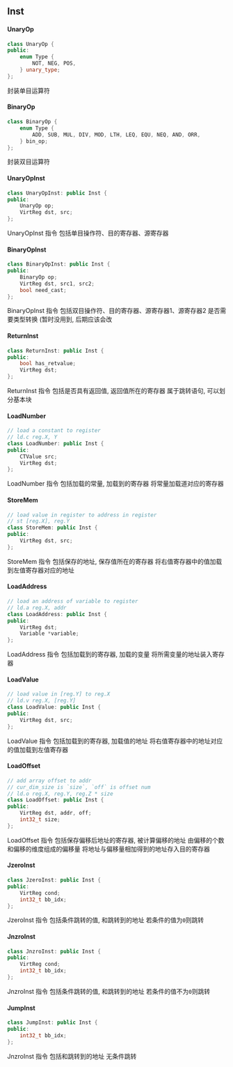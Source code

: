 ## Inst

#### UnaryOp
```cpp
class UnaryOp {
public:
    enum Type {
        NOT, NEG, POS,
    } unary_type;
};
```
封装单目运算符

#### BinaryOp
```cpp
class BinaryOp {
    enum Type {
        ADD, SUB, MUL, DIV, MOD, LTH, LEQ, EQU, NEQ, AND, ORR,
    } bin_op;
};
```
封装双目运算符

#### UnaryOpInst
```cpp
class UnaryOpInst: public Inst {
public:
    UnaryOp op;
    VirtReg dst, src;
};
```
UnaryOpInst 指令
包括单目操作符、目的寄存器、源寄存器

#### BinaryOpInst
```cpp
class BinaryOpInst: public Inst {
public:
    BinaryOp op;
    VirtReg dst, src1, src2;
    bool need_cast;
};
```
BinaryOpInst 指令
包括双目操作符、目的寄存器、源寄存器1、源寄存器2
是否需要类型转换 (暂时没用到, 后期应该会改

#### ReturnInst
```cpp
class ReturnInst: public Inst {
public:
    bool has_retvalue;
    VirtReg dst;
};
```
ReturnInst 指令
包括是否具有返回值, 返回值所在的寄存器
属于跳转语句, 可以划分基本块

#### LoadNumber
```cpp
// load a constant to register
// ld.c reg.X, Y
class LoadNumber: public Inst {
public:
    CTValue src;
    VirtReg dst;
};
```
LoadNumber 指令
包括加载的常量, 加载到的寄存器
将常量加载道对应的寄存器

#### StoreMem
```cpp
// load value in register to address in register
// st [reg.X], reg.Y
class StoreMem: public Inst {
public:
    VirtReg dst, src;
};
```
StoreMem 指令
包括保存的地址, 保存值所在的寄存器
将右值寄存器中的值加载到左值寄存器对应的地址

#### LoadAddress
```cpp
// load an address of variable to register
// ld.a reg.X, addr
class LoadAddress: public Inst {
public:
    VirtReg dst;
    Variable *variable;
};
```
LoadAddress 指令
包括加载到的寄存器, 加载的变量
将所需变量的地址装入寄存器

#### LoadValue
```cpp
// load value in [reg.Y] to reg.X
// ld.v reg.X, [reg.Y]
class LoadValue: public Inst {
public:
    VirtReg dst, src;
};
```
LoadValue 指令
包括加载到的寄存器, 加载值的地址
将右值寄存器中的地址对应的值加载到左值寄存器

#### LoadOffset
```cpp
// add array offset to addr
// cur_dim_size is `size`, `off` is offset num
// ld.o reg.X, reg.Y, reg.Z * size
class LoadOffset: public Inst {
public:
    VirtReg dst, addr, off;
    int32_t size;
};
```
LoadOffset 指令
包括保存偏移后地址的寄存器, 被计算偏移的地址
由偏移的个数和偏移的维度组成的偏移量
将地址与偏移量相加得到的地址存入目的寄存器

#### JzeroInst
```cpp
class JzeroInst: public Inst {
public:
    VirtReg cond;
    int32_t bb_idx;
};
```
JzeroInst 指令
包括条件跳转的值, 和跳转到的地址
若条件的值为`0`则跳转

#### JnzroInst
```cpp
class JnzroInst: public Inst {
public:
    VirtReg cond;
    int32_t bb_idx;
};
```
JnzroInst 指令
包括条件跳转的值, 和跳转到的地址
若条件的值不为`0`则跳转

#### JumpInst
```cpp
class JumpInst: public Inst {
public:
    int32_t bb_idx;
};
```
JnzroInst 指令
包括和跳转到的地址
无条件跳转
